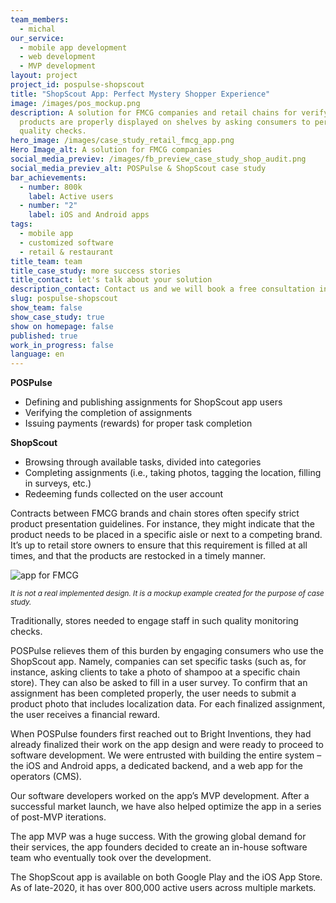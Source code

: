 ```yaml
---
team_members:
  - michal
our_service:
  - mobile app development
  - web development
  - MVP development
layout: project
project_id: pospulse-shopscout
title: "ShopScout App: Perfect Mystery Shopper Experience"
image: /images/pos_mockup.png
description: A solution for FMCG companies and retail chains for verifying if
  products are properly displayed on shelves by asking consumers to perform paid
  quality checks.
hero_image: /images/case_study_retail_fmcg_app.png
Hero Image_alt: A solution for FMCG companies
social_media_previev: /images/fb_preview_case_study_shop_audit.png
social_media_previev_alt: POSPulse & ShopScout case study
bar_achievements:
  - number: 800k
    label: Active users
  - number: "2"
    label: iOS and Android apps
tags:
  - mobile app
  - customized software
  - retail & restaurant
title_team: team
title_case_study: more success stories
title_contact: let's talk about your solution
description_contact: Contact us and we will book a free consultation in 48 hours.
slug: pospulse-shopscout
show_team: false
show_case_study: true
show on homepage: false
published: true
work_in_progress: false
language: en
---
```

<TitleWithIcon sectionTitle="main features by Bright Inventions" titleIcon="/images/main_features_icon.png" titleIconAlt="main features" />

**POSPulse**

* Defining and publishing assignments for ShopScout app users
* Verifying the completion of assignments
* Issuing payments (rewards) for proper task completion

**ShopScout**

* Browsing through available tasks, divided into categories
* Completing assignments (i.e., taking photos, tagging the location, filling in surveys, etc.)
* Redeeming funds collected on the user account 

<TitleWithIcon sectionTitle="about the project" titleIcon="/images/three_flags.svg" titleIconAlt="about the project" />

Contracts between FMCG brands and chain stores often specify strict product presentation guidelines. For instance, they might indicate that the product needs to be placed in a specific aisle or next to a competing brand. It’s up to retail store owners to ensure that this requirement is filled at all times, and that the products are restocked in a timely manner. 

![app for FMCG](../../static/images/pos_2_mockup.png)

<sub>*It is not a real implemented design. It is a mockup example created for the purpose of case study.*</sub>

Traditionally, stores needed to engage staff in such quality monitoring checks.

POSPulse relieves them of this burden by engaging consumers who use the ShopScout app. Namely, companies can set specific tasks (such as, for instance, asking clients to take a photo of shampoo at a specific chain store). They can also be asked to fill in a user survey. To confirm that an assignment has been completed properly, the user needs to submit a product photo that includes localization data. For each finalized assignment, the user receives a financial reward.

<AnchorLink href='#contactForm' text='let’s talk about your project'/>

<TitleWithIcon sectionTitle="goal" titleIcon="/images/goal_title_section.png" titleIconAlt="goal" />

When POSPulse founders first reached out to Bright Inventions, they had already finalized their work on the app design and were ready to proceed to software development. We were entrusted with building the entire system – the iOS and Android apps, a dedicated backend, and a web app for the operators (CMS). 

Our software developers worked on the app’s MVP development. After a successful market launch, we have also helped optimize the app in a series of post-MVP iterations.

<TitleWithIcon sectionTitle="result" titleIcon="/images/results_icon_title_small.png" titleIconAlt="result" />

The app MVP was a huge success. With the growing global demand for their services, the app founders decided to create an in-house software team who eventually took over the development. 

The ShopScout app is available on both Google Play and the iOS App Store. As of late-2020, it has over 800,000 active users across multiple markets.